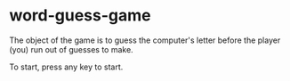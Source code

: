 # word-guess-game
The object of the game is to guess the computer's letter before the player (you) run out of guesses to make.

To start, press any key to start. 
